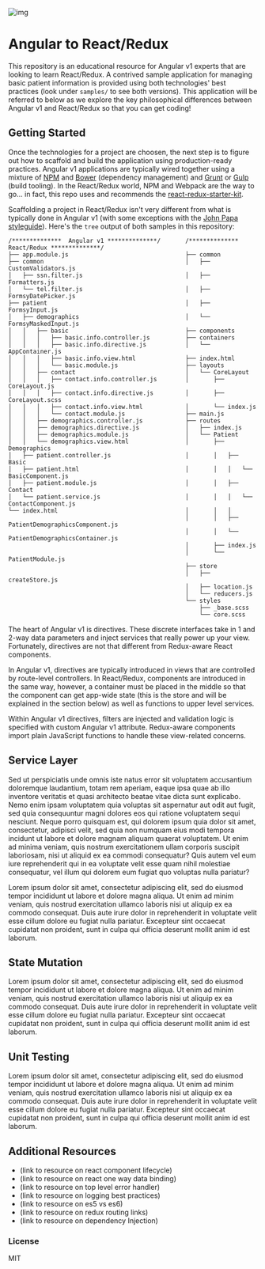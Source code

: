 ![img](http://www.textfiles.com/underconstruction/HeHeartlandBluffs8237Photo_2000construction5_anim.gif)

# Angular to React/Redux

This repository is an educational resource for Angular v1 experts that are looking to learn React/Redux. A contrived sample application for managing basic patient information is provided using both technologies' best practices (look under `samples/` to see both versions). This application will be referred to below as we explore the key philosophical differences between Angular v1 and React/Redux so that you can get coding!

## Getting Started

Once the technologies for a project are choosen, the next step is to figure out how to scaffold and build the application using production-ready practices. Angular v1 applications are typically wired together using a mixture of [NPM](https://www.npmjs.com/) and [Bower](https://bower.io/) (dependency management) and [Grunt](https://gruntjs.com/) or [Gulp](http://gulpjs.com/) (build tooling). In the React/Redux world, NPM and Webpack are the way to go... in fact, this repo uses and recommends the [react-redux-starter-kit](https://github.com/davezuko/react-redux-starter-kit).

Scaffolding a project in React/Redux isn't very different from what is typically done in Angular v1 (with some exceptions with the [John Papa styleguide](https://github.com/johnpapa/angular-styleguide)). Here's the `tree` output of both samples in this repository:

```
/**************  Angular v1 **************/       /**************  React/Redux **************/
├── app.module.js                                 ├── common
├── common                                        │   ├── CustomValidators.js
│   ├── ssn.filter.js                             │   ├── Formatters.js
│   └── tel.filter.js                             │   ├── FormsyDatePicker.js
├── patient                                       │   ├── FormsyInput.js
│   ├── demographics                              │   └── FormsyMaskedInput.js
│   │   ├── basic                                 ├── components
│   │   │   ├── basic.info.controller.js          ├── containers
│   │   │   ├── basic.info.directive.js           │   └── AppContainer.js
│   │   │   ├── basic.info.view.html              ├── index.html
│   │   │   └── basic.module.js                   ├── layouts
│   │   ├── contact                               │   └── CoreLayout
│   │   │   ├── contact.info.controller.js        │       ├── CoreLayout.js
│   │   │   ├── contact.info.directive.js         │       ├── CoreLayout.scss
│   │   │   ├── contact.info.view.html            │       └── index.js
│   │   │   └── contact.module.js                 ├── main.js
│   │   ├── demographics.controller.js            ├── routes
│   │   ├── demographics.directive.js             │   ├── index.js
│   │   ├── demographics.module.js                │   └── Patient
│   │   └── demographics.view.html                │       ├── Demographics
│   ├── patient.controller.js                     │       │   ├── Basic
│   ├── patient.html                              │       │   │   └── BasicComponent.js
│   ├── patient.module.js                         │       │   ├── Contact
│   └── patient.service.js                        │       │   │   └── ContactComponent.js
└── index.html                                    │       │   │
                                                  │       │   ├── PatientDemographicsComponent.js
                                                  │       │   └── PatientDemographicsContainer.js
                                                  │       ├── index.js
                                                  │       └── PatientModule.js
                                                  ├── store
                                                  │   ├── createStore.js
                                                  │   ├── location.js
                                                  │   └── reducers.js
                                                  └── styles
                                                      ├── _base.scss
                                                      └── core.scss
```

The heart of Angular v1 is directives. These discrete interfaces take in 1 and 2-way data parameters and inject services that really power up your view. Fortunately, directives are not that different from Redux-aware React components.

In Angular v1, directives are typically introduced in views that are controlled by route-level controllers. In React/Redux, components are introduced in the same way, however, a container must be placed in the middle so that the component can get app-wide state (this is the store and will be explained in the section below) as well as functions to upper level services.

Within Angular v1 directives, filters are injected and validation logic is specified with custom Angular v1 attribute. Redux-aware components import plain JavaScript functions to handle these view-related concerns.

## Service Layer

Sed ut perspiciatis unde omnis iste natus error sit voluptatem accusantium doloremque laudantium, totam rem aperiam, eaque ipsa quae ab illo inventore veritatis et quasi architecto beatae vitae dicta sunt explicabo. Nemo enim ipsam voluptatem quia voluptas sit aspernatur aut odit aut fugit, sed quia consequuntur magni dolores eos qui ratione voluptatem sequi nesciunt. Neque porro quisquam est, qui dolorem ipsum quia dolor sit amet, consectetur, adipisci velit, sed quia non numquam eius modi tempora incidunt ut labore et dolore magnam aliquam quaerat voluptatem. Ut enim ad minima veniam, quis nostrum exercitationem ullam corporis suscipit laboriosam, nisi ut aliquid ex ea commodi consequatur? Quis autem vel eum iure reprehenderit qui in ea voluptate velit esse quam nihil molestiae consequatur, vel illum qui dolorem eum fugiat quo voluptas nulla pariatur?

Lorem ipsum dolor sit amet, consectetur adipiscing elit, sed do eiusmod tempor incididunt ut labore et dolore magna aliqua. Ut enim ad minim veniam, quis nostrud exercitation ullamco laboris nisi ut aliquip ex ea commodo consequat. Duis aute irure dolor in reprehenderit in voluptate velit esse cillum dolore eu fugiat nulla pariatur. Excepteur sint occaecat cupidatat non proident, sunt in culpa qui officia deserunt mollit anim id est laborum.

## State Mutation

Lorem ipsum dolor sit amet, consectetur adipiscing elit, sed do eiusmod tempor incididunt ut labore et dolore magna aliqua. Ut enim ad minim veniam, quis nostrud exercitation ullamco laboris nisi ut aliquip ex ea commodo consequat. Duis aute irure dolor in reprehenderit in voluptate velit esse cillum dolore eu fugiat nulla pariatur. Excepteur sint occaecat cupidatat non proident, sunt in culpa qui officia deserunt mollit anim id est laborum.

## Unit Testing

Lorem ipsum dolor sit amet, consectetur adipiscing elit, sed do eiusmod tempor incididunt ut labore et dolore magna aliqua. Ut enim ad minim veniam, quis nostrud exercitation ullamco laboris nisi ut aliquip ex ea commodo consequat. Duis aute irure dolor in reprehenderit in voluptate velit esse cillum dolore eu fugiat nulla pariatur. Excepteur sint occaecat cupidatat non proident, sunt in culpa qui officia deserunt mollit anim id est laborum.

## Additional Resources

- (link to resource on react component lifecycle)
- (link to resource on react one way data binding)
- (link to resource on top level error handler)
- (link to resource on logging best practices)
- (link to resource on es5 vs es6)
- (link to resource on redux routing links)
- (link to resource on dependency Injection)

### License

MIT
